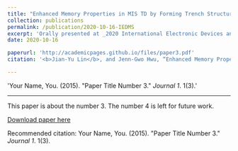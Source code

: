```yaml
---
title: "Enhanced Memory Properties in MIS TD by Forming Trench Structure at the Gate edge"
collection: publications
permalink: /publication/2020-10-16-IEDMS
excerpt: 'Orally presented at _2020 International Electronic Devices and Materials Symposium_'
date: 2020-10-16

paperurl: 'http://academicpages.github.io/files/paper3.pdf'
citation: '<b>Jian-Yu Lin</b>, and Jenn-Gwo Hwu, “Enhanced Memory Properties in MIS TD by Forming Trench Structure at the Gate Edge,” 2020 International Electronic Devices and Materials Symposium (IEDMS), 5021, C1‑3, Chang Gung University, Tao‑Yuan City, Taiwan, ROC, Oct. 2020.'

---
```



'Your Name, You. (2015). &quot;Paper Title Number 3.&quot; <i>Journal 1</i>. 1(3).'

---
This paper is about the number 3. The number 4 is left for future work.

[Download paper here](http://academicpages.github.io/files/paper3.pdf)

Recommended citation: Your Name, You. (2015). "Paper Title Number 3." <i>Journal 1</i>. 1(3).
